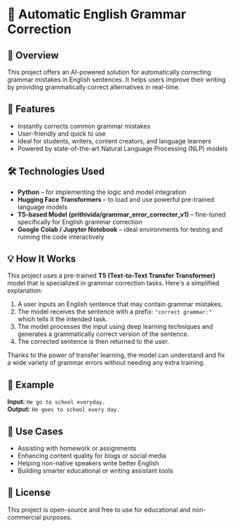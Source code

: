 # 📝 Automatic English Grammar Correction

## 📌 Overview  
This project offers an AI-powered solution for automatically correcting grammar mistakes in English sentences. It helps users improve their writing by providing grammatically correct alternatives in real-time.

## 🚀 Features  
- Instantly corrects common grammar mistakes  
- User-friendly and quick to use  
- Ideal for students, writers, content creators, and language learners  
- Powered by state-of-the-art Natural Language Processing (NLP) models

## 🛠️ Technologies Used  
- **Python** – for implementing the logic and model integration  
- **Hugging Face Transformers** – to load and use powerful pre-trained language models  
- **T5-based Model (prithivida/grammar_error_correcter_v1)** – fine-tuned specifically for English grammar correction  
- **Google Colab / Jupyter Notebook** – ideal environments for testing and running the code interactively  

## 💡 How It Works  
This project uses a pre-trained **T5 (Text-to-Text Transfer Transformer)** model that is specialized in grammar correction tasks. Here's a simplified explanation:

1. A user inputs an English sentence that may contain grammar mistakes.  
2. The model receives the sentence with a prefix: `"correct grammar:"` which tells it the intended task.  
3. The model processes the input using deep learning techniques and generates a grammatically correct version of the sentence.  
4. The corrected sentence is then returned to the user.

Thanks to the power of transfer learning, the model can understand and fix a wide variety of grammar errors without needing any extra training.

## 🎯 Example  
**Input:** `He go to school everyday.`  
**Output:** `He goes to school every day.`  

## 🧠 Use Cases  
- Assisting with homework or assignments  
- Enhancing content quality for blogs or social media  
- Helping non-native speakers write better English  
- Building smarter educational or writing assistant tools  

## 📄 License  
This project is open-source and free to use for educational and non-commercial purposes.
